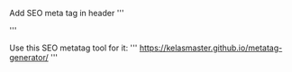 Add SEO meta tag in header
'''
<meta name="description" content="Jasa laundry kiloan dan satuan di Jakarta, Bogor, dan Purwokerto. Kami juga menjual peralatan dan perlengakapan laundry seperti parfum, deterjen, dan softener."> 
<link rel="canonical" href="https://bandarlaundry.github.io/blog"> 
<!-- Open Graph / Facebook --> <meta property="og:type" content="website"> 
<meta property="og:url" content="https://bandarlaundry.github.io/blog"> 
<meta property="og:title" content="Bandarnya Laundry Kiloan Satuan Di Jakarta dan Purwokerto"> 
<meta property="og:description" content="Jasa laundry kiloan dan satuan di Jakarta, Bogor, dan Purwokerto. Kami juga menjual peralatan dan perlengakapan laundry seperti parfum, deterjen, dan softener."> 
<meta property="og:image" content="https://raw.githubusercontent.com/bandarlaundry/blog/refs/heads/images/bandarlaundry-logo-tr.png"> 
<meta property="og:site_name" content="Bandar Laundry"> 
<!-- Twitter Card --> <meta name="twitter:card" content="summary_large_image"> 
<meta name="twitter:url" content="https://bandarlaundry.github.io/blog"> 
<meta name="twitter:title" content="Bandarnya Laundry Kiloan Satuan Di Jakarta dan Purwokerto"> 
<meta name="twitter:description" content="Jasa laundry kiloan dan satuan di Jakarta, Bogor, dan Purwokerto. Kami juga menjual peralatan dan perlengakapan laundry seperti parfum, deterjen, dan softener."> 
<meta name="twitter:image" content="https://raw.githubusercontent.com/bandarlaundry/blog/refs/heads/images/bandarlaundry-logo-tr.png"> 
<meta name="twitter:site" content="@bandarlaundry"> 
<meta name="twitter:creator" content="@bandarlaundry">
'''

Use this SEO metatag tool for it:
'''
https://kelasmaster.github.io/metatag-generator/
'''
